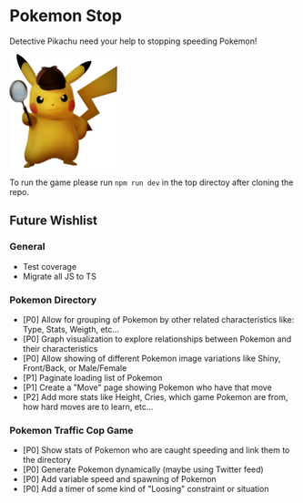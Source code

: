 # Pokemon Stop
Detective Pikachu need your help to stopping speeding Pokemon!

<img src="./public/detective_pikachu.png" alt="pikachu" height="200"/>

To run the game please run `npm run dev` in the top directoy after cloning the repo.

## Future Wishlist

### General
- Test coverage
- Migrate all JS to TS

### Pokemon Directory
- [P0] Allow for grouping of Pokemon by other related characteristics like: Type, Stats, Weigth, etc...
- [P0] Graph visualization to explore relationships between Pokemon and their characteristics
- [P0] Allow showing of different Pokemon image variations like Shiny, Front/Back, or Male/Female
- [P1] Paginate loading list of Pokemon
- [P1] Create a "Move" page showing Pokemon who have that move
- [P2] Add more stats like Height, Cries, which game Pokemon are from, how hard moves are to learn, etc...

### Pokemon Traffic Cop Game
- [P0] Show stats of Pokemon who are caught speeding and link them to the directory
- [P0] Generate Pokemon dynamically (maybe using Twitter feed)
- [P0] Add variable speed and spawning of Pokemon
- [P0] Add a timer of some kind of "Loosing" constraint or situation
